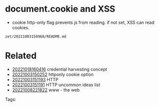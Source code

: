 # document.cookie and XSS
- cookie http-only flag prevents js from reading. if not set, XSS can read cookies.

` zet/20221003150968/README.md `

# Related

- [20221018160416](/zet/20221018160416/README.md) credential harvesting concept
- [20221003150252](/zet/20221003150252/README.md) httponly cookie option
- [20221003151193](/zet/20221003151193/README.md) HTTP
- [20221003151191](/zet/20221003151191/README.md) HTTP uncommon ideas list
- [20221008221822](/zet/20221008221822/README.md) www - the web

Tags:

    
